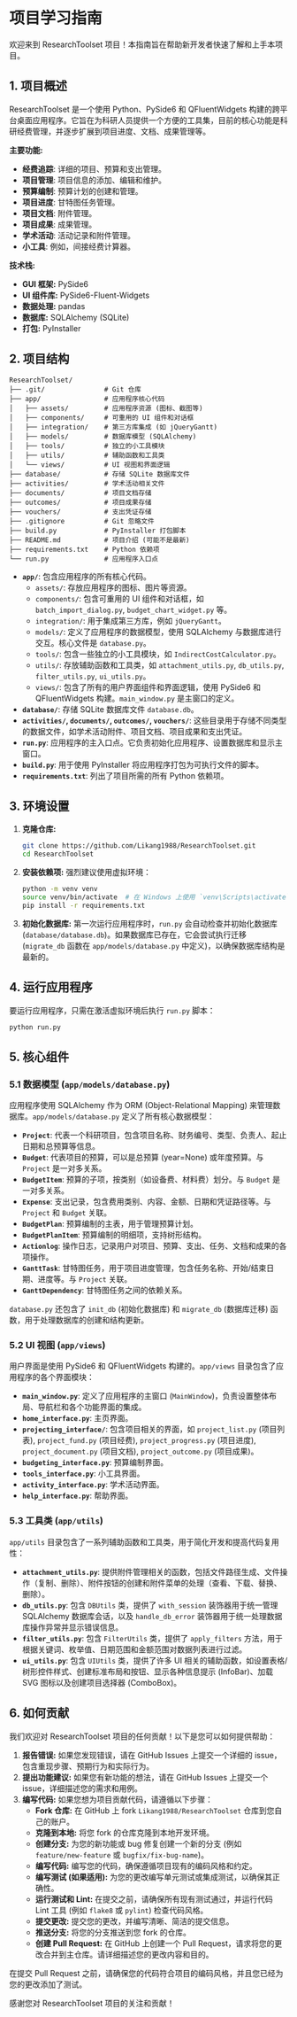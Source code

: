 # 项目学习指南

欢迎来到 ResearchToolset 项目！本指南旨在帮助新开发者快速了解和上手本项目。

## 1. 项目概述

ResearchToolset 是一个使用 Python、PySide6 和 QFluentWidgets 构建的跨平台桌面应用程序。它旨在为科研人员提供一个方便的工具集，目前的核心功能是科研经费管理，并逐步扩展到项目进度、文档、成果管理等。

**主要功能:**

*   **经费追踪**: 详细的项目、预算和支出管理。
*   **项目管理**: 项目信息的添加、编辑和维护。
*   **预算编制**: 预算计划的创建和管理。
*   **项目进度**: 甘特图任务管理。
*   **项目文档**: 附件管理。
*   **项目成果**: 成果管理。
*   **学术活动**: 活动记录和附件管理。
*   **小工具**: 例如，间接经费计算器。

**技术栈:**

*   **GUI 框架:** PySide6
*   **UI 组件库:** PySide6-Fluent-Widgets
*   **数据处理:** pandas
*   **数据库:** SQLAlchemy (SQLite)
*   **打包:** PyInstaller

## 2. 项目结构

```
ResearchToolset/
├── .git/               # Git 仓库
├── app/                # 应用程序核心代码
│   ├── assets/         # 应用程序资源 (图标、截图等)
│   ├── components/     # 可重用的 UI 组件和对话框
│   ├── integration/    # 第三方库集成 (如 jQueryGantt)
│   ├── models/         # 数据库模型 (SQLAlchemy)
│   ├── tools/          # 独立的小工具模块
│   ├── utils/          # 辅助函数和工具类
│   └── views/          # UI 视图和界面逻辑
├── database/           # 存储 SQLite 数据库文件
├── activities/         # 学术活动相关文件
├── documents/          # 项目文档存储
├── outcomes/           # 项目成果存储
├── vouchers/           # 支出凭证存储
├── .gitignore          # Git 忽略文件
├── build.py            # PyInstaller 打包脚本
├── README.md           # 项目介绍 (可能不是最新)
├── requirements.txt    # Python 依赖项
└── run.py              # 应用程序入口点
```

*   **`app/`**: 包含应用程序的所有核心代码。
    *   `assets/`: 存放应用程序的图标、图片等资源。
    *   `components/`: 包含可重用的 UI 组件和对话框，如 `batch_import_dialog.py`, `budget_chart_widget.py` 等。
    *   `integration/`: 用于集成第三方库，例如 `jQueryGantt`。
    *   `models/`: 定义了应用程序的数据模型，使用 SQLAlchemy 与数据库进行交互。核心文件是 `database.py`。
    *   `tools/`: 包含一些独立的小工具模块，如 `IndirectCostCalculator.py`。
    *   `utils/`: 存放辅助函数和工具类，如 `attachment_utils.py`, `db_utils.py`, `filter_utils.py`, `ui_utils.py`。
    *   `views/`: 包含了所有的用户界面组件和界面逻辑，使用 PySide6 和 QFluentWidgets 构建。`main_window.py` 是主窗口的定义。
*   **`database/`**: 存储 SQLite 数据库文件 `database.db`。
*   **`activities/`, `documents/`, `outcomes/`, `vouchers/`**: 这些目录用于存储不同类型的数据文件，如学术活动附件、项目文档、项目成果和支出凭证。
*   **`run.py`**: 应用程序的主入口点。它负责初始化应用程序、设置数据库和显示主窗口。
*   **`build.py`**: 用于使用 PyInstaller 将应用程序打包为可执行文件的脚本。
*   **`requirements.txt`**: 列出了项目所需的所有 Python 依赖项。

## 3. 环境设置

1.  **克隆仓库:**
    ```bash
    git clone https://github.com/Likang1988/ResearchToolset.git
    cd ResearchToolset
    ```

2.  **安装依赖项:**
    强烈建议使用虚拟环境：
    ```bash
    python -m venv venv
    source venv/bin/activate  # 在 Windows 上使用 `venv\Scripts\activate`
    pip install -r requirements.txt
    ```

3.  **初始化数据库:**
    第一次运行应用程序时，`run.py` 会自动检查并初始化数据库 (`database/database.db`)。如果数据库已存在，它会尝试执行迁移 (`migrate_db` 函数在 `app/models/database.py` 中定义)，以确保数据库结构是最新的。

## 4. 运行应用程序

要运行应用程序，只需在激活虚拟环境后执行 `run.py` 脚本：

```bash
python run.py
```

## 5. 核心组件

### 5.1 数据模型 (`app/models/database.py`)

应用程序使用 SQLAlchemy 作为 ORM (Object-Relational Mapping) 来管理数据库。`app/models/database.py` 定义了所有核心数据模型：

*   **`Project`**: 代表一个科研项目，包含项目名称、财务编号、类型、负责人、起止日期和总预算等信息。
*   **`Budget`**: 代表项目的预算，可以是总预算 (year=None) 或年度预算。与 `Project` 是一对多关系。
*   **`BudgetItem`**: 预算的子项，按类别（如设备费、材料费）划分。与 `Budget` 是一对多关系。
*   **`Expense`**: 支出记录，包含费用类别、内容、金额、日期和凭证路径等。与 `Project` 和 `Budget` 关联。
*   **`BudgetPlan`**: 预算编制的主表，用于管理预算计划。
*   **`BudgetPlanItem`**: 预算编制的明细项，支持树形结构。
*   **`Actionlog`**: 操作日志，记录用户对项目、预算、支出、任务、文档和成果的各项操作。
*   **`GanttTask`**: 甘特图任务，用于项目进度管理，包含任务名称、开始/结束日期、进度等。与 `Project` 关联。
*   **`GanttDependency`**: 甘特图任务之间的依赖关系。

`database.py` 还包含了 `init_db` (初始化数据库) 和 `migrate_db` (数据库迁移) 函数，用于处理数据库的创建和结构更新。

### 5.2 UI 视图 (`app/views`)

用户界面是使用 PySide6 和 QFluentWidgets 构建的。`app/views` 目录包含了应用程序的各个界面模块：

*   **`main_window.py`**: 定义了应用程序的主窗口 (`MainWindow`)，负责设置整体布局、导航栏和各个功能界面的集成。
*   **`home_interface.py`**: 主页界面。
*   **`projecting_interface/`**: 包含项目相关的界面，如 `project_list.py` (项目列表), `project_fund.py` (项目经费), `project_progress.py` (项目进度), `project_document.py` (项目文档), `project_outcome.py` (项目成果)。
*   **`budgeting_interface.py`**: 预算编制界面。
*   **`tools_interface.py`**: 小工具界面。
*   **`activity_interface.py`**: 学术活动界面。
*   **`help_interface.py`**: 帮助界面。

### 5.3 工具类 (`app/utils`)

`app/utils` 目录包含了一系列辅助函数和工具类，用于简化开发和提高代码复用性：

*   **`attachment_utils.py`**: 提供附件管理相关的函数，包括文件路径生成、文件操作（复制、删除）、附件按钮的创建和附件菜单的处理（查看、下载、替换、删除）。
*   **`db_utils.py`**: 包含 `DBUtils` 类，提供了 `with_session` 装饰器用于统一管理 SQLAlchemy 数据库会话，以及 `handle_db_error` 装饰器用于统一处理数据库操作异常并显示错误信息。
*   **`filter_utils.py`**: 包含 `FilterUtils` 类，提供了 `apply_filters` 方法，用于根据关键词、枚举值、日期范围和金额范围对数据列表进行过滤。
*   **`ui_utils.py`**: 包含 `UIUtils` 类，提供了许多 UI 相关的辅助函数，如设置表格/树形控件样式、创建标准布局和按钮、显示各种信息提示 (InfoBar)、加载 SVG 图标以及创建项目选择器 (ComboBox)。

## 6. 如何贡献

我们欢迎对 ResearchToolset 项目的任何贡献！以下是您可以如何提供帮助：

1.  **报告错误:** 如果您发现错误，请在 GitHub Issues 上提交一个详细的 issue，包含重现步骤、预期行为和实际行为。
2.  **提出功能建议:** 如果您有新功能的想法，请在 GitHub Issues 上提交一个 issue，详细描述您的需求和用例。
3.  **编写代码:** 如果您想为项目贡献代码，请遵循以下步骤：
    *   **Fork 仓库:** 在 GitHub 上 fork `Likang1988/ResearchToolset` 仓库到您自己的账户。
    *   **克隆到本地:** 将您 fork 的仓库克隆到本地开发环境。
    *   **创建分支:** 为您的新功能或 bug 修复创建一个新的分支 (例如 `feature/new-feature` 或 `bugfix/fix-bug-name`)。
    *   **编写代码:** 编写您的代码，确保遵循项目现有的编码风格和约定。
    *   **编写测试 (如果适用):** 为您的更改编写单元测试或集成测试，以确保其正确性。
    *   **运行测试和 Lint:** 在提交之前，请确保所有现有测试通过，并运行代码 Lint 工具 (例如 `flake8` 或 `pylint`) 检查代码风格。
    *   **提交更改:** 提交您的更改，并编写清晰、简洁的提交信息。
    *   **推送分支:** 将您的分支推送到您 fork 的仓库。
    *   **创建 Pull Request:** 在 GitHub 上创建一个 Pull Request，请求将您的更改合并到主仓库。请详细描述您的更改内容和目的。

在提交 Pull Request 之前，请确保您的代码符合项目的编码风格，并且您已经为您的更改添加了测试。

感谢您对 ResearchToolset 项目的关注和贡献！